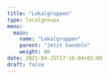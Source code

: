 ```yaml
---
title: "Lokalgruppen"
type: localgroups
menu:
  main:
    name: "Lokalgruppen"
    parent: "Jetzt handeln"
    weight: 80
date: 2021-04-25T17:16:04+02:00
draft: false
---
```


